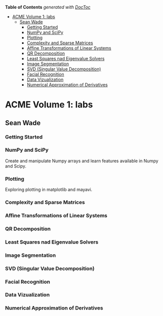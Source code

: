 <!-- START doctoc generated TOC please keep comment here to allow auto update -->
<!-- DON'T EDIT THIS SECTION, INSTEAD RE-RUN doctoc TO UPDATE -->
**Table of Contents**  *generated with [DocToc](https://github.com/thlorenz/doctoc)*

- [ACME Volume 1: labs](#acme-volume-1-labs)
  - [Sean Wade](#sean-wade)
    - [Getting Started](#getting-started)
    - [NumPy and SciPy](#numpy-and-scipy)
    - [Plotting](#plotting)
    - [Complexity and Sparse Matrices](#complexity-and-sparse-matrices)
    - [Affine Transformations of Linear Systems](#affine-transformations-of-linear-systems)
    - [QR Decomposition](#qr-decomposition)
    - [Least Squares nad Eigenvalue Solvers](#least-squares-nad-eigenvalue-solvers)
    - [Image Segmentation](#image-segmentation)
    - [SVD (Singular Value Decomposition)](#svd-singular-value-decomposition)
    - [Facial Recognition](#facial-recognition)
    - [Data Vizualization](#data-vizualization)
    - [Numerical Approximation of Derivatives](#numerical-approximation-of-derivatives)

<!-- END doctoc generated TOC please keep comment here to allow auto update -->

# ACME Volume 1: labs
## Sean Wade

### Getting Started


### NumPy and SciPy

Create and manipulate Numpy arrays and learn features available in Numpy and Scipy.

### Plotting

Exploring plotting in matplotlib and mayavi.

### Complexity and Sparse Matrices

### Affine Transformations of Linear Systems

### QR Decomposition

### Least Squares nad Eigenvalue Solvers

### Image Segmentation

### SVD (Singular Value Decomposition)

### Facial Recognition

### Data Vizualization

### Numerical Approximation of Derivatives

